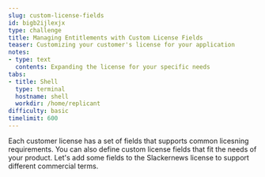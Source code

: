 ```yaml
---
slug: custom-license-fields
id: bigb2ijlexjx
type: challenge
title: Managing Entitlements with Custom License Fields
teaser: Customizing your customer's license for your application
notes:
- type: text
  contents: Expanding the license for your specific needs
tabs:
- title: Shell
  type: terminal
  hostname: shell
  workdir: /home/replicant
difficulty: basic
timelimit: 600
---
```


Each customer license has a set of fields that supports common licesning
requirements. You can also define custom license fields that fit the needs of
your product. Let's add some fields to the Slackernews license to support
different commercial terms.
